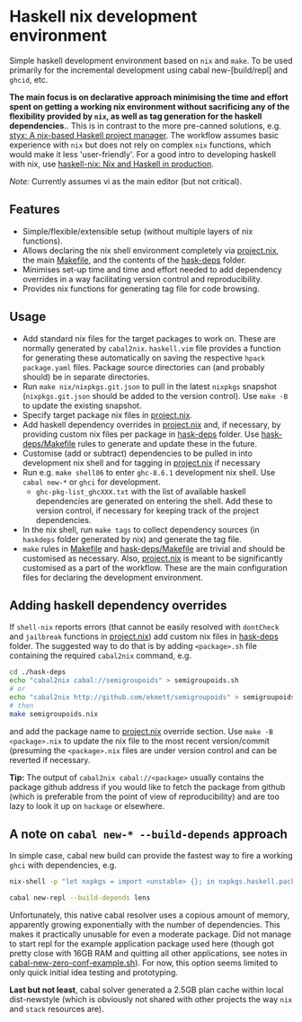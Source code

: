 # Haskell nix development environment

Simple haskell development environment based on `nix` and `make`.
To be used primarily for the incremental development using cabal new-[build/repl] and `ghcid`, etc.

**The main focus is on declarative approach minimising the time and effort spent on getting a working nix environment without sacrificing any of the flexibility provided by `nix`, as well as tag generation for the haskell dependencies.**. This is in contrast to the more pre-canned solutions, e.g. [styx: A nix-based Haskell project manager](https://github.com/jyp/styx/). The workflow assumes basic experience with `nix` but does not rely on complex `nix` functions, which would make it less 'user-friendly'. For a good intro to developing haskell with nix, use [haskell-nix: Nix and Haskell in production](https://github.com/Gabriel439/haskell-nix).

*Note:* Currently assumes vi as the main editor (but not critical).

## Features
* Simple/flexible/extensible setup (without multiple layers of nix functions).
* Allows declaring the nix shell environment completely via [project.nix](./project.nix), the main [Makefile](./Makefile), and the contents of the [hask-deps](./hask-deps/) folder.
* Minimises set-up time and time and effort needed to add dependency overrides in a way facilitating version control and reproducibility.
* Provides nix functions for generating tag file for code browsing.

## Usage
* Add standard nix files for the target packages to work on. These are normally generated by `cabal2nix`. `haskell.vim` file provides a function for generating these automatically on saving the respective `hpack` `package.yaml` files. Package source directories can (and probably should) be in separate directories.
* Run `make nix/nixpkgs.git.json` to pull in the latest `nixpkgs` snapshot (`nixpkgs.git.json` should be added to the version control). Use `make -B` to update the existing snapshot.
* Specify target package nix files in [project.nix](./project.nix).
* Add haskell dependency overrides in [project.nix](./project.nix) and, if necessary, by providing custom nix files per package in [hask-deps](./hask-deps/) folder. Use [hask-deps/Makefile](./hask-deps/Makefile) rules to generate and update these in the future.
* Customise (add or subtract) dependencies to be pulled in into development nix shell and for tagging in [project.nix](./project.nix) if necessary
* Run e.g. `make shell86` to enter `ghc-8.6.1` development nix shell. Use `cabal new-*` or `ghci` for development.
  - `ghc-pkg-list_ghcXXX.txt` with the list of available haskell dependencies are generated on entering the shell. Add these to version control, if necessary for keeping track of the project dependencies.
* In the nix shell, run `make tags` to collect dependency sources (in `haskdeps` folder generated by nix) and generate the tag file.
* `make` rules in [Makefile](./Makefile) and [hask-deps/Makefile](./hask-deps/Makefile) are trivial and should be customised as necessary. Also, [project.nix](./project.nix) is meant to be significantly customised as a part of the workflow. These are the main configuration files for declaring the development environment.


## Adding haskell dependency overrides

If `shell-nix` reports errors (that cannot be easily resolved with `dontCheck` and `jailbreak` functions in [project.nix](./project.nix)) add custom nix files in [hask-deps](./hask-deps/) folder. The suggested way to do that is by adding `<package>.sh` file containing the required `cabal2nix` command, e.g.

```sh
cd ./hask-deps
echo "cabal2nix cabal://semigroupoids" > semigroupoids.sh
# or
echo "cabal2nix http://github.com/ekmett/semigroupoids" > semigroupoids.sh
# then
make semigroupoids.nix
```
and add the package name to [project.nix](./project.nix) override section.
Use `make -B <package>.nix` to update the nix file to the most recent version/commit (presuming the `<package>.nix` files are under version control and can be reverted if necessary.

**Tip:** The output of `cabal2nix cabal://<package>` usually contains the package github address if you would like to fetch the package from github (which is preferable from the point of view of reproducibility) and are too lazy to look it up on `hackage` or elsewhere.


## A note on `cabal new-* --build-depends` approach

In simple case, cabal new build can provide the fastest way to fire a working `ghci` with dependencies, e.g.

```sh
nix-shell -p "let nxpkgs = import <unstable> {}; in nxpkgs.haskell.packages.ghc861.ghcWithPackages (pkgs: with pkgs; [])"

cabal new-repl --build-depends lens
```

Unfortunately, this native cabal resolver uses a copious amount of memory, apparently growing exponentially with the number of dependencies. This makes it practically unusable for even a moderate package. Did not manage to start repl for the example application package used here (though got pretty close with 16GB RAM and quitting all other applications, see notes in [cabal-new-zero-conf-example.sh](./cabal-new-zero-conf-example.sh)). For now, this option seems limited to only quick initial idea testing and prototyping.

**Last but not least**, cabal solver generated a 2.5GB plan cache within local dist-newstyle (which is obviously not shared with other projects the way `nix` and `stack` resources are).
